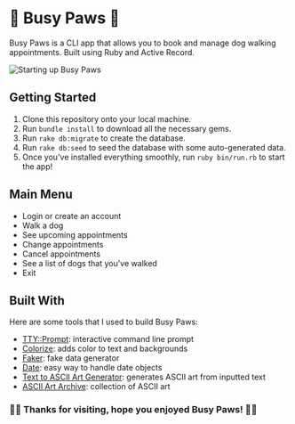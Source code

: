 🐾 Busy Paws 🐾
========================

Busy Paws is a CLI app that allows you to book and manage dog walking appointments. Built using Ruby and Active Record.

![Starting up Busy Paws](https://i.imgur.com/Ov88HIP.png)

## Getting Started

1. Clone this repository onto your local machine.
2. Run `bundle install` to download all the necessary gems.
3. Run `rake db:migrate` to create the database.
4. Run `rake db:seed` to seed the database with some auto-generated data.
5. Once you've installed everything smoothly, run `ruby bin/run.rb` to start the app!

## Main Menu

* Login or create an account
* Walk a dog
* See upcoming appointments
* Change appointments
* Cancel appointments
* See a list of dogs that you've walked
* Exit

## Built With

Here are some tools that I used to build Busy Paws:

* [TTY::Prompt](https://github.com/piotrmurach/tty-prompt): interactive command line prompt
* [Colorize](https://github.com/fazibear/colorize): adds color to text and backgrounds
* [Faker](https://github.com/faker-ruby/faker): fake data generator
* [Date](https://github.com/ruby/date): easy way to handle date objects
* [Text to ASCII Art Generator](http://patorjk.com/software/taag/#p=display&f=Graffiti&t=Type%20Something%20): generates ASCII art from inputted text
* [ASCII Art Archive](https://www.asciiart.eu/): collection of ASCII art

### 🐾🐶 Thanks for visiting, hope you enjoyed Busy Paws! 🐶🐾
